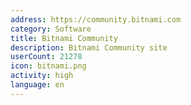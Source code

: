 ```yaml
---
address: https://community.bitnami.com
category: Software
title: Bitnami Community
description: Bitnami Community site
userCount: 21278
icon: bitnami.png
activity: high
language: en
---
```

